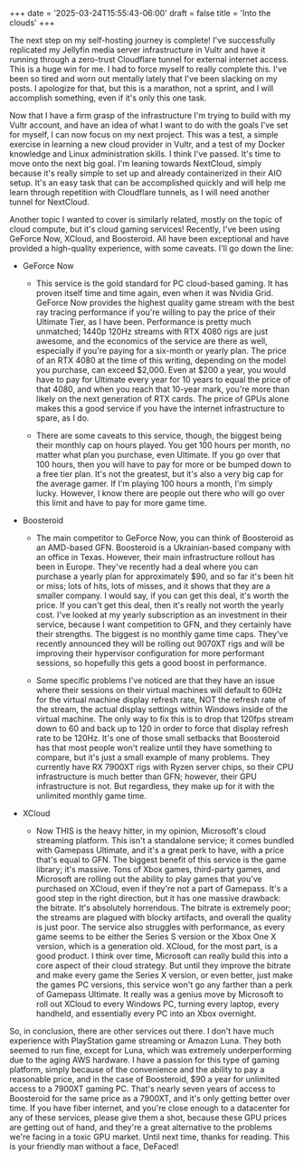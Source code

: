 +++
date = '2025-03-24T15:55:43-06:00'
draft = false
title = 'Into the clouds'
+++

The next step on my self-hosting journey is complete! I've successfully replicated my Jellyfin media server infrastructure in Vultr and have it running through a zero-trust Cloudflare tunnel for external internet access. This is a huge win for me. I had to force myself to really complete this. I've been so tired and worn out mentally lately that I've been slacking on my posts. I apologize for that, but this is a marathon, not a sprint, and I will accomplish something, even if it's only this one task.

Now that I have a firm grasp of the infrastructure I'm trying to build with my Vultr account, and have an idea of what I want to do with the goals I've set for myself, I can now focus on my next project. This was a test, a simple exercise in learning a new cloud provider in Vultr, and a test of my Docker knowledge and Linux administration skills. I think I've passed. It's time to move onto the next big goal. I'm leaning towards NextCloud, simply because it's really simple to set up and already containerized in their AIO setup. It's an easy task that can be accomplished quickly and will help me learn through repetition with Cloudflare tunnels, as I will need another tunnel for NextCloud.

Another topic I wanted to cover is similarly related, mostly on the topic of cloud compute, but it's cloud gaming services! Recently, I've been using GeForce Now, XCloud, and Boosteroid. All have been exceptional and have provided a high-quality experience, with some caveats. I'll go down the line:

- GeForce Now
    
    - This service is the gold standard for PC cloud-based gaming. It has proven itself time and time again, even when it was Nvidia Grid. GeForce Now provides the highest quality game stream with the best ray tracing performance if you're willing to pay the price of their Ultimate Tier, as I have been. Performance is pretty much unmatched; 1440p 120Hz streams with RTX 4080 rigs are just awesome, and the economics of the service are there as well, especially if you're paying for a six-month or yearly plan. The price of an RTX 4080 at the time of this writing, depending on the model you purchase, can exceed $2,000. Even at $200 a year, you would have to pay for Ultimate every year for 10 years to equal the price of that 4080, and when you reach that 10-year mark, you're more than likely on the next generation of RTX cards. The price of GPUs alone makes this a good service if you have the internet infrastructure to spare, as I do.
	
    - There are some caveats to this service, though, the biggest being their monthly cap on hours played. You get 100 hours per month, no matter what plan you purchase, even Ultimate. If you go over that 100 hours, then you will have to pay for more or be bumped down to a free tier plan. It's not the greatest, but it's also a very big cap for the average gamer. If I'm playing 100 hours a month, I'm simply lucky. However, I know there are people out there who will go over this limit and have to pay for more game time.

- Boosteroid
    
    - The main competitor to GeForce Now, you can think of Boosteroid as an AMD-based GFN. Boosteroid is a Ukrainian-based company with an office in Texas. However, their main infrastructure rollout has been in Europe. They've recently had a deal where you can purchase a yearly plan for approximately $90, and so far it's been hit or miss; lots of hits, lots of misses, and it shows that they are a smaller company. I would say, if you can get this deal, it's worth the price. If you can't get this deal, then it's really not worth the yearly cost. I've looked at my yearly subscription as an investment in their service, because I want competition to GFN, and they certainly have their strengths. The biggest is no monthly game time caps. They've recently announced they will be rolling out 9070XT rigs and will be improving their hypervisor configuration for more performant sessions, so hopefully this gets a good boost in performance. 
    
    - Some specific problems I've noticed are that they have an issue where their sessions on their virtual machines will default to 60Hz for the virtual machine display refresh rate, NOT the refresh rate of the stream, the actual display settings within Windows inside of the virtual machine. The only way to fix this is to drop that 120fps stream down to 60 and back up to 120 in order to force that display refresh rate to be 120Hz. It's one of those small setbacks that Boosteroid has that most people won't realize until they have something to compare, but it's just a small example of many problems. They currently have RX 7900XT rigs with Ryzen server chips, so their CPU infrastructure is much better than GFN; however, their GPU infrastructure is not. But regardless, they make up for it with the unlimited monthly game time.

- XCloud
    
    - Now THIS is the heavy hitter, in my opinion, Microsoft's cloud streaming platform. This isn't a standalone service; it comes bundled with Gamepass Ultimate, and it's a great perk to have, with a price that's equal to GFN. The biggest benefit of this service is the game library; it's massive. Tons of Xbox games, third-party games, and Microsoft are rolling out the ability to play games that you've purchased on XCloud, even if they're not a part of Gamepass. It's a good step in the right direction, but it has one massive drawback: the bitrate. It's absolutely horrendous. The bitrate is extremely poor; the streams are plagued with blocky artifacts, and overall the quality is just poor. The service also struggles with performance, as every game seems to be either the Series S version or the Xbox One X version, which is a generation old. XCloud, for the most part, is a good product. I think over time, Microsoft can really build this into a core aspect of their cloud strategy. But until they improve the bitrate and make every game the Series X version, or even better, just make the games PC versions, this service won't go any farther than a perk of Gamepass Ultimate. It really was a genius move by Microsoft to roll out XCloud to every Windows PC, turning every laptop, every handheld, and essentially every PC into an Xbox overnight.

So, in conclusion, there are other services out there. I don't have much experience with PlayStation game streaming or Amazon Luna. They both seemed to run fine, except for Luna, which was extremely underperforming due to the aging AWS hardware. I have a passion for this type of gaming platform, simply because of the convenience and the ability to pay a reasonable price, and in the case of Boosteroid, $90 a year for unlimited access to a 7900XT gaming PC. That's nearly seven years of access to Boosteroid for the same price as a 7900XT, and it's only getting better over time. If you have fiber internet, and you're close enough to a datacenter for any of these services, please give them a shot, because these GPU prices are getting out of hand, and they're a great alternative to the problems we're facing in a toxic GPU market. Until next time, thanks for reading. This is your friendly man without a face, DeFaced!
